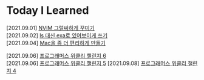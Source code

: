 # Today I Learned

[2021.09.01] [NVIM 그럴싸하게 꾸미기](./nvim/install_and_setting.md)  
[2021.09.02] [ls 대신 exa로 있어보이게 쓰기](./shell/exa/install_and_setting.md)  
[2021.09.04] [Mac을 좀 더 편리하게 만들기](./mac/setting.md)

[2021.09.06] [프로그래머스 위클리 챌린지 6](./algorithm/programmers/week6.md)  
[2021.09.06] [프로그래머스 위클리 챌린지 5](./algorithm/programmers/week5.md)
[2021.09.08] [프로그래머스 위클리 챌린지 4](./algorithm/programmers/week4.md)
